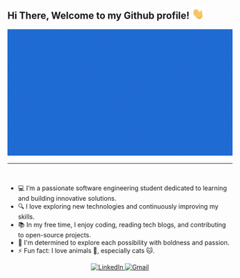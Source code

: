 <h2> Hi There, Welcome to my Github profile! <img src="https://github.com/chaimanaanaa/chaimanaanaa/blob/main/images/wave.gif" width="30"></h2>
<img src="https://github.com/chaimanaanaa/chaimanaanaa/blob/main/images/Hii.gif" >
<hr>
<br>
<ul>
  <li>💻 I’m a passionate software engineering student dedicated to learning and building innovative solutions.</li>
  <li>🔍 I love exploring new technologies and continuously improving my skills.</li>
  <li>📚 In my free time, I enjoy coding, reading tech blogs, and contributing to open-source projects.</li>
  <li>🚀 I'm determined to explore each possibility with boldness and passion.</li>
  <li>⚡ Fun fact: I love animals 🐾, especially cats 🐱.</li>
</ul>



<p align="center">
  <a href="https://www.linkedin.com/in/chaima-naanaa" target="_blank">
    <img  src="https://img.shields.io/badge/linkedin-%231DA1F2.svg?style=for-the-badge&logo=linkedin&logoColor=white"  alt="LinkedIn">
  </a>
  <a href="mailto:naanaachaima02@gmail.com?subject=From%20GitHub&&body=Hi,%20there.%20Found%20you%20on%20GitHub!%20Let's%20talk%20about..." target="_blank">
    <img  src="https://img.shields.io/badge/gmail-EA4335.svg?style=for-the-badge&logo=gmail&logoColor=white"  alt="Gmail">
  </a>
</p>
